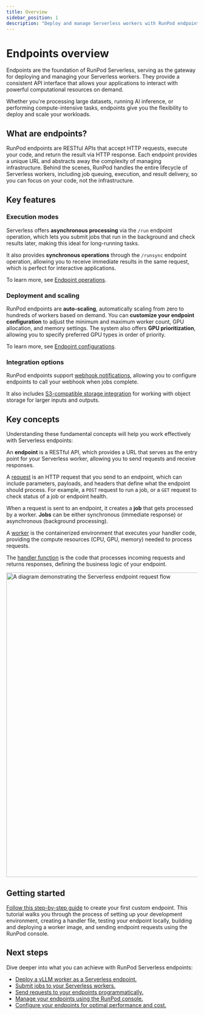 ```yaml
---
title: Overview
sidebar_position: 1
description: "Deploy and manage Serverless workers with RunPod endpoints, featuring asynchronous and synchronous operations, scalability, and flexibility for modern computing tasks."
---
```


# Endpoints overview

Endpoints are the foundation of RunPod Serverless, serving as the gateway for deploying and managing your Serverless workers. They provide a consistent API interface that allows your applications to interact with powerful computational resources on demand.

Whether you're processing large datasets, running AI inference, or performing compute-intensive tasks, endpoints give you the flexibility to deploy and scale your workloads.

## What are endpoints?

RunPod endpoints are RESTful APIs that accept HTTP requests, execute your code, and return the result via HTTP response. Each endpoint provides a unique URL and abstracts away the complexity of managing infrastructure. Behind the scenes, RunPod handles the entire lifecycle of Serverless workers, including job queuing, execution, and result delivery, so you can focus on your code, not the infrastructure.

## Key features

### Execution modes

Serverless offers **asynchronous processing** via the `/run` endpoint operation, which lets you submit jobs that run in the background and check results later, making this ideal for long-running tasks.

It also provides **synchronous operations** through the `/runsync` endpoint operation, allowing you to receive immediate results in the same request, which is perfect for interactive applications.

To learn more, see [Endpoint operations](/serverless/endpoints/operations).

### Deployment and scaling

RunPod endpoints are **auto-scaling**, automatically scaling from zero to hundreds of workers based on demand. You can **customize your endpoint configuration** to adjust the minimum and maximum worker count, GPU allocation, and memory settings. The system also offers **GPU prioritization**, allowing you to specify preferred GPU types in order of priority.

To learn more, see [Endpoint configurations](/serverless/endpoints/endpoint-configurations).

### Integration options

RunPod endpoints support [webhook notifications](/serverless/endpoints/send-requests#webhook-notifications), allowing you to configure endpoints to call your webhook when jobs complete.

It also includes [S3-compatible storage integration](/serverless/endpoints/send-requests#s3-compatible-storage-integration) for working with object storage for larger inputs and outputs.

## Key concepts

Understanding these fundamental concepts will help you work effectively with Serverless endpoints:

An **endpoint** is a RESTful API, which provides a URL that serves as the entry point for your Serverless worker, allowing you to send requests and receive responses.

A [request](/serverless/endpoints/send-requests) is an HTTP request that you send to an endpoint, which can include parameters, payloads, and headers that define what the endpoint should process. For example, a `POST` request to run a job, or a `GET` request to check status of a job or endpoint health.

When a request is sent to an endpoint, it creates a **job** that gets processed by a worker. **Jobs** can be either synchronous (immediate response) or asynchronous (background processing).

A [worker](/serverless/workers/overview) is the containerized environment that executes your handler code, providing the compute resources (CPU, GPU, memory) needed to process requests.

The [handler function](/serverless/workers/handler-functions) is the code that processes incoming requests and returns responses, defining the business logic of your endpoint.

<img src="/img/docs/serverless-request-flow.png" width="800" alt="A diagram demonstrating the Serverless endpoint request flow"/>

## Getting started

[Follow this step-by-step guide](/serverless/workers/custom-worker) to create your first custom endpoint. This tutorial walks you through the process of setting up your development environment, creating a handler file, testing your endpoint locally, building and deploying a worker image, and sending endpoint requests using the RunPod console.

## Next steps

Dive deeper into what you can achieve with RunPod Serverless endpoints:

- [Deploy a vLLM worker as a Serverless endpoint.](/serverless/vllm/overview)
- [Submit jobs to your Serverless workers.](/serverless/endpoints/operations)
- [Send requests to your endpoints programmatically.](/serverless/endpoints/send-requests)
- [Manage your endpoints using the RunPod console.](/serverless/endpoints/manage-endpoints)
- [Configure your endpoints for optimal performance and cost.](/serverless/endpoints/endpoint-configurations)
